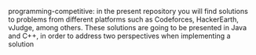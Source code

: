 programming-competitive: in the present repository you will find solutions to problems from different platforms such as Codeforces, HackerEarth, vJudge, among others. These solutions are going to be presented in Java and C++, in order to address two perspectives when implementing a solution
